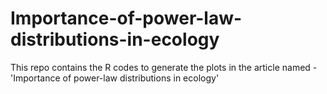 # Importance-of-power-law-distributions-in-ecology
This repo contains the R codes to generate the plots in the article named - 'Importance of power-law distributions in ecology'
